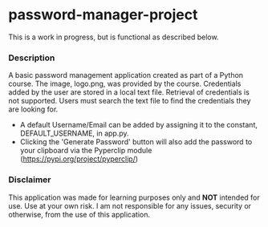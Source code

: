 # password-manager-project

This is a work in progress, but is functional as described below.

### Description
A basic password management application created as part of a Python
course. The image, logo.png, was provided by the course. Credentials
added by the user are stored in a local text file. Retrieval of 
credentials is not supported. Users must search the text file
to find the credentials they are looking for.

- A default Username/Email can be added by assigning it to the 
constant, DEFAULT_USERNAME, in app.py.
- Clicking the 'Generate Password' button will also add the
password to your clipboard via the Pyperclip module 
(https://pypi.org/project/pyperclip/)


### Disclaimer
This application was made for learning purposes only and **NOT** 
intended for use. Use at your own risk. I am not responsible for
any issues, security or otherwise, from the use of this 
application.